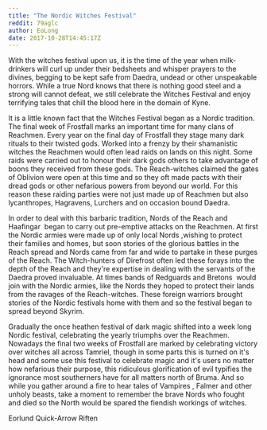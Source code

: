 ```yaml
---
title: "The Nordic Witches Festival"
reddit: 79aglc
author: EoLong
date: 2017-10-28T14:45:17Z
---
```


With the witches festival upon us, it is the time of the year when milk-drinkers will curl up under their bedsheets and whisper prayers to the divines, begging to be kept safe from Daedra, undead or other unspeakable horrors. While a true Nord knows that there is nothing good steel and a strong will cannot defeat, we still celebrate the Witches Festival and enjoy terrifying tales that chill the blood here in the domain of Kyne.


It is a little known fact that the Witches Festival began as a Nordic tradition. The final week of Frostfall marks an important time for many clans of Reachmen. Every year on the final day of Frostfall they stage many dark rituals to their twisted gods. Worked into a frenzy by their shamanistic witches the Reachmen would often lead raids on lands on this night. Some raids were carried out to honour their dark gods others to take advantage of boons they received from these gods. The Reach-witches claimed the gates of Oblivion were open at this time and so they oft made pacts with their dread gods or other nefarious powers from beyond our world. For this reason these raiding parties were not just made up of Reachmen but also lycanthropes, Hagravens, Lurchers and on occasion bound Daedra. 


In order to deal with this barbaric tradition, Nords of the Reach and Haafingar  began to carry out pre-emptive attacks on the Reachmen. At first the Nordic armies were made up of only local Nords ,wishing to protect their families and homes, but soon stories of the glorious battles in the Reach spread and Nords came from far and wide to partake in these purges of the Reach. The Witch-hunters of Direfrost often led these forays into the depth of the Reach and they're expertise in dealing with the servants of the Daedra proved invaluable. At times bands of Redguards and Bretons  would join with the Nordic armies, like the Nords they hoped to protect their lands from the ravages of the Reach-witches. These foreign warriors brought stories of the Nordic festivals home with them and so the festival began to spread beyond Skyrim.



Gradually the once heathen festival of dark magic shifted into a week long Nordic festival, celebrating the yearly triumphs over the Reachmen. Nowadays the final two weeks of Frostfall are marked by celebrating victory over witches all across Tamriel, though in some parts this is turned on it's head and some use this festival to celebrate magic and it's users no matter how nefarious their purpose, this ridiculous glorification of evil typifies the ignorance most southerners have for all matters north of Bruma. And so while you gather around a fire to hear tales of Vampires , Falmer and other unholy beasts, take a moment to remember the brave Nords who fought and died so the North would be spared the fiendish workings of witches.


Eorlund Quick-Arrow 
Riften
